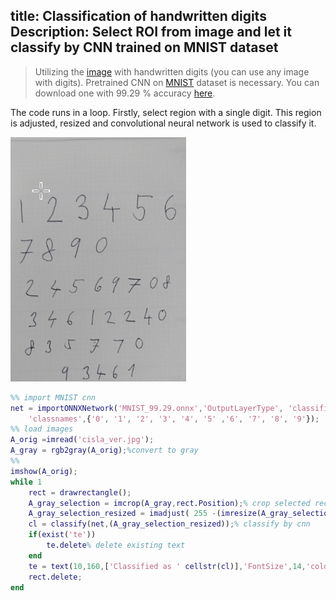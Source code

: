 title: Classification of handwritten digits
Description: Select ROI from image and let it classify by CNN trained on MNIST dataset
---
>Utilizing the [image](/zodoc/media/cisla_ver.jpg) with handwritten digits (you can use any image with digits). Pretrained CNN on [MNIST](http://yann.lecun.com/exdb/mnist/) dataset is necessary. You can download one with 99.29 % accuracy [here](https://github.com/tesar-tech/zodoc/blob/master/datazoo/MNIST_99.29.onnx).

The code runs in a loop. Firstly, select region with a single digit. This region is adjusted, resized and convolutional neural network is used to classify it.

![](../media/2018-11-13-10-20-40.gif)

``` matlab
%% import MNIST cnn
net = importONNXNetwork('MNIST_99.29.onnx','OutputLayerType', 'classification',...
    'classnames',{'0', '1', '2', '3', '4', '5' ,'6', '7', '8', '9'});
%% load images 
A_orig =imread('cisla_ver.jpg');
A_gray = rgb2gray(A_orig);%convert to gray
%%
imshow(A_orig);
while 1
    rect = drawrectangle();
    A_gray_selection = imcrop(A_gray,rect.Position);% crop selected rectangle
    A_gray_selection_resized = imadjust( 255 -(imresize(A_gray_selection,[28 28])));%
    cl = classify(net,(A_gray_selection_resized));% classify by cnn
    if(exist('te'))
        te.delete% delete existing text
    end
    te = text(10,160,['Classified as ' cellstr(cl)],'FontSize',14,'color','blue');
    rect.delete;
end
```